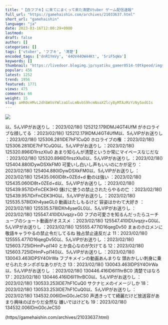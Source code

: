 ```yaml
---
title: "【白フブキ】に来てにまくって来た清楚Vtuber ゲーム配信速報"
full_url: "https://gamehaishin.com/archives/21033637.html"
short_url: "gamehaishin"
language: "ja"
date: 2023-03-16T12:00:29+0900
lastmod: 
draft: false
author: []
categories: []
tags: ['vtuber', 'フブキ', '清楚']
encoded_tags: ['dnR1YmVy', '44OV44OW44Kt', '5riF5qWa']
keywords: []
thumbnail: "https://livedoor.blogimg.jp/syatiku_gamer0514-t0tkpeod/imgs/d/e/de701592.jpg"
popular: 456
latest: 1252
trend: 1956
featured: 1771
views: 475
comments: 66
weight: 15
slug: aHR0cHMvL2dhbWVoYWlzaGluLmNvbS9hcmNoaXZlcy8yMTAzMzYzNy5odG1s
---
```


![](https://livedoor.blogimg.jp/syatiku_gamer0514-t0tkpeod/imgs/d/e/de701592.jpg)

以、5んVIPがお送りし ：2023/02/18() 125212.179IDMJ4GT4UfM がホロライブな顔してる ：2023/02/18() 125212.179IDMJ4GT4UfM以、5んVIPがお送りし ：2023/02/18() 125306.281IDE7hF1CuQ0 ホロライブの権 ：2023/02/18() 125306.281IDE7hF1CuQ0以、5んVIPがお送りし ：2023/02/18() 125320.896ID1IrszXIu0 あまり知らんが清楚というか常にマイペースなじだな ：2023/02/18() 125320.896ID1IrszXIu0以、5んVIPがお送りし ：2023/02/18() 125404.880IDywDSXkFM0 可愛いし白いし声もいいのにかが足り ：2023/02/18() 125404.880IDywDSXkFM0以、5んVIPがお送りし ：2023/02/18() 125435.060ID8t+0ZEd+d 動のは強い ：2023/02/18() 125435.060ID8t+0ZEd+d以、5んVIPがお送りし ：2023/02/18() 125439.957IDrFnCEK3H0 儲けに使うの禁止されたらやるの亡 ：2023/02/18() 125439.957IDrFnCEK3H0以、5んVIPがお送りし ：2023/02/18() 125535.578IDXh4yaeGL0 動画はたしもるけど 容姿はかわて大好き ：2023/02/18() 125535.578IDXh4yaeGL0以、5んVIPがお送りし ：2023/02/18() 125547.410IDUvqzjr+G0 フブの可愛さを知るんだったらユーチューブのショート動画がオススメ ：2023/02/18() 125547.410IDUvqzjr+G0以、5んVIPがお送りし ：2023/02/18() 125555.477ID16qegDv50 まぁのホロメンに敬語キャラやるの禁止令だしてるね 独占禁止違反だよ 11：2023/02/18() 125555.477ID16qegDv50以、5んVIPがお送りし ：2023/02/18() 125603.725IDHmP+pI140 とか良心なのが欠けてる 12：2023/02/18() 125603.725IDHmP+pI140以、5んVIPがお送りし ：2023/02/18() 130043.463IDPSY4OIrWa フブキメインの動画あんまりな 頭おかしい刺身に乗せられたタンポポなありがたさ 13：2023/02/18() 130043.463IDPSY4OIrWa以、5んVIPがお送りし ：2023/02/18() 130446.416ID6I11hrBC0 清楚ではなろ 17：2023/02/18() 130446.416ID6I11hrBC0以、5んVIPがお送りし ：2023/02/18() 130533.253IDE7hF1CuQ0 サクナヒメのイメージしか 18：2023/02/18() 130533.253IDE7hF1CuQ0以、5んVIPがお送りし ：2023/02/18() 134532.006IDmG0cJeCS0 声透きってて綺麗だけど放送容があまり興味のばかりだ全然な 嫌いではけども 19：2023/02/18() 134532.006IDmG0cJeCS0

(https//gamehaishin.com/archives/21033637.html)

